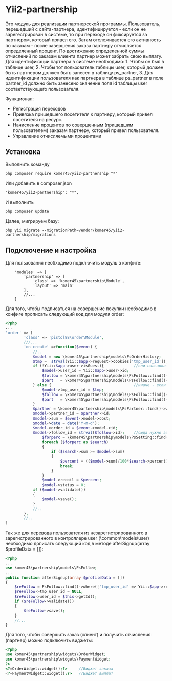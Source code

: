 Yii2-partnership
==========
Это модуль для реализации партнерсской программы. Пользователь, перешедший с сайта-партнера, идентифицируется - если он не зарегестрирован в системе, то при переходе он фиксируется за партнером, который привел его. Затам отслеживается его активность по заказам - после завершения заказа партнеру отчисляется определенный процент. По достижению определенной суммы отчислений по заказам клиента партнер может забрать свою выплату.
Для идентификации партнера в системе необходимо: 1. Чтобы он был в таблице user, 2. Чтобы тот пользователь таблицы user, который  должен быть партнером должен быть занесен в таблицу ps_partner, 3. Для идентификации пользователя как партнера в таблице ps_partner в поле partner_id должно быть занесено значение поля id таблицы user соответствующего пользователя. 

Функционал:

* Регистрация переходов
* Привязка пришедшего посетителя к партнеру, который привел посетителя на ресурс.
* Начисление процентов по совершенным (пришедшим пользователем) заказам партнеру, который привел пользователя.
* Управление отчисляемыми процентами

Установка
---------------------------------
Выполнить команду

```
php composer require komer45/yii2-partnership "*"
```

Или добавить в composer.json

```
"komer45/yii2-partnership": "*",
```

И выполнить

```
php composer update
```

Далее, мигрируем базу:

```
php yii migrate --migrationPath=vendor/komer45/yii2-partnership/migrations
```

Подключение и настройка
---------------------------------
Для пользования необходимо подключить модуль в конфиге:

```'php'
	'modules' => [
		'partnership' => [
			'class' => 'komer45\partnership\Module',
			'layout' => 'main'
		],
		//...
	]
```
Для того, чтобы подписаться на совершение покупки необходимо в конфиге прописать следующий код для модуля order:

```php
<?php
...
'order' => [
		'class' => 'pistol88\order\Module',
		///...
		'on create' =>function($event) {
			//..
			$model = new \komer45\partnership\models\PsOrderHistory;
			$tmp =	strval(Yii::$app->request->cookies['tmp_user_id']);
			if (!Yii::$app->user->isGuest){				//сли пользователь зарегистрирован
				$model->user_id = Yii::$app->user->id;
				$follow = \komer45\partnership\models\PsFollow::find()->where(['user_id' => $model->user_id])->one();
				$part   = \komer45\partnership\models\PsFollow::find()->where(['user_id' => Yii::$app->user->id])->one();
			} else {									//иначе - если все-таки гость
				$model->tmp_user_id = $tmp;
				$follow = \komer45\partnership\models\PsFollow::find()->where(['tmp_user_id' => $model->tmp_user_id])->one();
				$part   = \komer45\partnership\models\PsFollow::find()->where(['tmp_user_id' => $tmp])->one();
			}		
			$partner = \komer45\partnership\models\PsPartner::find()->where(['code' => $part->partner_id])->one(); //находим партнера по коду
			$model->partner_id = $partner->id;
			$model->sum = $event->model->cost;
			$model->date = date('Y-m-d');
			$model->order_id = $event->model->id;
			$model->follow_id = strval($follow->id);	//сюда нужно записать id таблицы ps_follow
				$forperc = \komer45\partnership\models\PsSetting::find()->all();
				foreach ($forperc as $search)
				{
					if ($search->sum >= $model->sum)
					{
						$percent = (($model->sum)/100*$search->percent);
						break;
					}
				}
				$model->recoil = $percent;
				$model->status = 0;
			if ($model->validate())
			{
				$model->save();
			}
			//..
		},
		//..
]
```
Так жe для перевода пользователя из незарегистрированного в зарегистрированного в контроллере user (\common\models\user) необходимо дописать следующий код в методе afterSignup(array $profileData = []):

```php
<?php
...
use komer45\partnership\models\PsFollow;
...
public function afterSignup(array $profileData = [])
{
	$reFollow = PsFollow::find()->where(['tmp_user_id' => Yii::$app->request->cookies['tmp_user_id']])->one();
	$reFollow->tmp_user_id = NULL;
	$reFollow->user_id = $this->getId();
	if ($reFollow->validate())
	{
		$reFollow->save();
	}
	//...
}
```

Для того, чтобы совершить заказ (клиент) и получить отчисления (партнер) можно подключить виджеты:

```php
<?php
use komer45\partnership\widgets\OrderWidget;
use komer45\partnership\widgets\PaymentWidget;
?>
<?=OrderWidget::widget();?>		//Виджет заказа
<?=PaymentWidget::widget();?>	//Виджет выплат
```